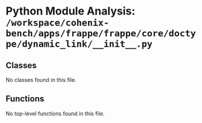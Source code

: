 # Python Module Analysis: `/workspace/cohenix-bench/apps/frappe/frappe/core/doctype/dynamic_link/__init__.py`

## Classes

No classes found in this file.


## Functions

No top-level functions found in this file.
